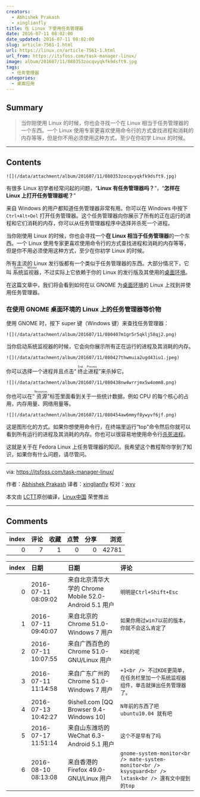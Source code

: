 ```yaml
---
creators:
  - Abhishek Prakash
  - xinglianfly
title: 在 Linux 下使用任务管理器
date: 2016-07-11 08:02:00
date_updated: 2016-07-11 08:02:00
slug: article-7561-1.html
url: https://linux.cn/article-7561-1.html
url_from: https://itsfoss.com/task-manager-linux/
image: album/201607/11/080353zocqvyqkfk9dsft9.jpg
tags:
  - 任务管理器
categories:
  - 桌面应用
---
```


## Summary

> 当你刚使用 Linux 的时候，你也会寻找一个在 Linux 相当于任务管理器的一个东西。一个 Linux 使用专家更喜欢使用命令行的方式查找进程和消耗的内存等等，但是你不用必须使用这种方式，至少在你初学 Linux 的时候。

***

<!-- more -->

## Contents

`![](/data/attachment/album/201607/11/080353zocqvyqkfk9dsft9.jpg)`

有很多 Linux 初学者经常问起的问题，“**Linux 有任务管理器吗？**”，“**怎样在 Linux 上打开任务管理器呢？**”

来自 Windows 的用户都知道任务管理器非常有用。你可以在 Windows 中按下 `Ctrl+Alt+Del` 打开任务管理器。这个任务管理器向你展示了所有的正在运行的进程和它们消耗的内存，你可以从任务管理器程序中选择并杀死一个进程。

当你刚使用 Linux 的时候，你也会寻找一个**在 Linux 相当于任务管理器**的一个东西。一个 Linux 使用专家更喜欢使用命令行的方式查找进程和消耗的内存等等，但是你不用必须使用这种方式，至少在你初学 Linux 的时候。

所有主流的 Linux 发行版都有一个类似于任务管理器的东西。大部分情况下，它叫<ruby> 系统监视器 <rp>  （ </rp> <rt>  System Monitor </rt> <rp>  ） </rp></ruby>，不过实际上它依赖于你的 Linux 的发行版及其使用的[桌面环境](https://wiki.archlinux.org/index.php/desktop_environment)。

在这篇文章中，我们将会看到如何在以 GNOME 为[桌面环境](https://itsfoss.com/best-linux-desktop-environments/)的 Linux 上找到并使用任务管理器。

### 在使用 GNOME 桌面环境的 Linux 上的任务管理器等价物

使用 GNOME 时，按下 super 键（Windows 键）来查找任务管理器：

`![](/data/attachment/album/201607/11/080407m1gr5r5qklj58qj2.png)`

当你启动系统监视器的时候，它会向你展示所有正在运行的进程及其消耗的内存。

`![](/data/attachment/album/201607/11/080427thwmuia2ugd43iu1.jpeg)`

你可以选择一个进程并且点击“<ruby> 终止进程 <rp>  （ </rp> <rt>  End Process </rt> <rp>  ） </rp></ruby>”来杀掉它。

`![](/data/attachment/album/201607/11/080438nw4wrrjmx5w4omm8.png)`

你也可以在“<ruby> 资源 <rp>  （ </rp> <rt>  Resources </rt> <rp>  ） </rp></ruby>”标签里面看到关于一些统计数据，例如 CPU 的每个核心的占用，内存用量、网络用量等。

`![](/data/attachment/album/201607/11/080454aw6mmyf8ywyvf6jf.png)`

这是图形化的方式。如果你想使用命令行，在终端里运行“top”命令然后你就可以看到所有运行的进程及其消耗的内存。你也可以很容易地使用命令行[杀死进程](https://itsfoss.com/how-to-find-the-process-id-of-a-program-and-kill-it-quick-tip/)。

这就是关于在 Fedora Linux 上任务管理器的知识。我希望这个教程帮你学到了知识，如果你有什么问题，请尽管问。

---

via: <https://itsfoss.com/task-manager-linux/>

作者：[Abhishek Prakash](https://itsfoss.com/author/abhishek/) 译者：[xinglianfly](https://github.com/xinglianfly) 校对：[wxy](https://github.com/wxy)

本文由 [LCTT](https://github.com/LCTT/TranslateProject)原创编译，[Linux中国](https://linux.cn/) 荣誉推出

***

## Comments


|   index |   评论 |   收藏 |   点赞 |   分享 |   浏览 |
|--------:|-------:|-------:|-------:|-------:|-------:|
|       0 |      7 |      1 |      0 |      0 |  42781 |

|   index | 日期                | 日期                                                   | 评论                                                                                                  |
|--------:|:--------------------|:-------------------------------------------------------|:------------------------------------------------------------------------------------------------------|
|       0 | 2016-07-11 08:09:02 | 来自北京清华大学的 Chrome Mobile 52.0-Android 5.1 用户 | `明明是Ctrl+Shift+Esc`                                                                                |
|       1 | 2016-07-11 09:40:07 | 来自北京的 Chrome 51.0-Windows 7 用户                  | `如果你用过win7以前的版本，你就不会这么肯定了`                                                        |
|       2 | 2016-07-11 10:07:55 | 来自广西百色的 Chrome 51.0-GNU/Linux 用户              | `KDE的呢`                                                                                             |
|       3 | 2016-07-11 11:14:58 | 来自广东广州的 Chrome 51.0-Windows 7 用户              | `+1<br /> 不过KDE更简单，在任务栏里加一个系统监视器组件，单击就弹出任务管理器了。`                    |
|       4 | 2016-07-13 10:42:27 | 9ishell.com [QQ Browser 9.4-Windows 10]                | `N年前的东西了吧ubuntu10.04 就有吧`                                                                   |
|       5 | 2016-07-17 11:51:14 | 来自山东潍坊的 WeChat 6.3-Android 5.1 用户             | `这个不是早有了吗`                                                                                    |
|       6 | 2016-08-10 08:13:08 | 来自香港的 Firefox 49.0-GNU/Linux 用户                 | `gnome-system-monitor<br /> mate-system-monitor<br /> ksysguard<br /> lxtask<br /> 還有文中提到的top` |
